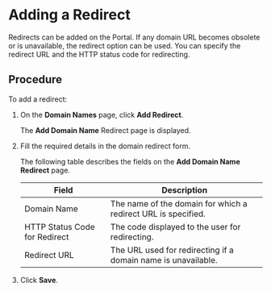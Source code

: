 ﻿---
sidebar_position: 3
---

# Adding a Redirect

<head>
  <meta name="guidename" content="API Management"/>
  <meta name="context" content="GUID-f3159d89-151a-4fe8-a3da-040d8c1c6c47"/>
</head>

Redirects can be added on the Portal. If any domain URL becomes obsolete or is unavailable, the redirect option can be used. You can specify the redirect URL and the HTTP status code for redirecting. 

## Procedure

To add a redirect:

1. On the **Domain Names** page, click **Add Redirect**. 

   The **Add Domain Name** Redirect page is displayed. 

2. Fill the required details in the domain redirect form. 

   The following table describes the fields on the **Add Domain Name Redirect** page. 

   |**Field** |**Description** |
   | -------- | ------------- |
   |Domain Name|The name of the domain for which a redirect URL is specified. |
   |HTTP Status Code for Redirect|The code displayed to the user for redirecting. |
   |Redirect URL|The URL used for redirecting if a domain name is unavailable. |

3. Click **Save**. 
